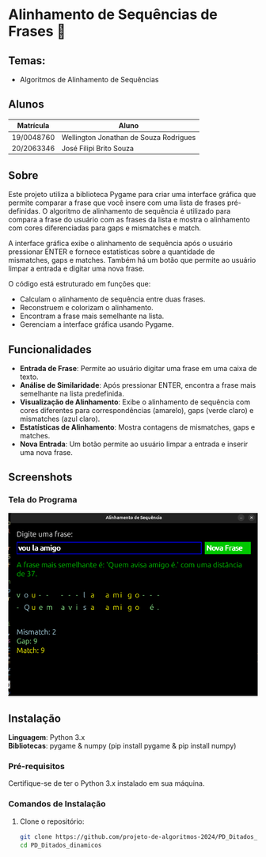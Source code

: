 # Alinhamento de Sequências de Frases 📍

## Temas:
- Algoritmos de Alinhamento de Sequências

## Alunos
| Matrícula  | Aluno                                   |
|------------|-----------------------------------------|
| 19/0048760 | Wellington Jonathan de Souza Rodrigues  |
| 20/2063346 | José Filipi Brito Souza                 |

## Sobre

Este projeto utiliza a biblioteca Pygame para criar uma interface gráfica que permite comparar a frase que você insere com uma lista de frases pré-definidas. O algoritmo de alinhamento de sequência é utilizado para compara a frase do usuário com as frases da lista e mostra o alinhamento com cores diferenciadas para gaps e mismatches e match.

A interface gráfica exibe o alinhamento de sequência após o usuário pressionar ENTER e fornece estatísticas sobre a quantidade de mismatches, gaps e matches. Também há um botão que permite ao usuário limpar a entrada e digitar uma nova frase.

O código está estruturado em funções que:
- Calculam o alinhamento de sequência entre duas frases.
- Reconstruem e colorizam o alinhamento.
- Encontram a frase mais semelhante na lista.
- Gerenciam a interface gráfica usando Pygame.

## Funcionalidades
- **Entrada de Frase**: Permite ao usuário digitar uma frase em uma caixa de texto.
- **Análise de Similaridade**: Após pressionar ENTER, encontra a frase mais semelhante na lista predefinida.
- **Visualização de Alinhamento**: Exibe o alinhamento de sequência com cores diferentes para correspondências (amarelo), gaps (verde claro) e mismatches (azul claro).
- **Estatísticas de Alinhamento**: Mostra contagens de mismatches, gaps e matches.
- **Nova Entrada**: Um botão permite ao usuário limpar a entrada e inserir uma nova frase.

## Screenshots
### Tela do Programa
![Tela do programa](./assert/imagem1.png)

## Instalação
**Linguagem**: Python 3.x  
**Bibliotecas**: pygame & numpy (pip install pygame & pip install numpy)

### Pré-requisitos
Certifique-se de ter o Python 3.x instalado em sua máquina.

### Comandos de Instalação

1. Clone o repositório:
   ```bash
   git clone https://github.com/projeto-de-algoritmos-2024/PD_Ditados_dinamicos.git
   cd PD_Ditados_dinamicos